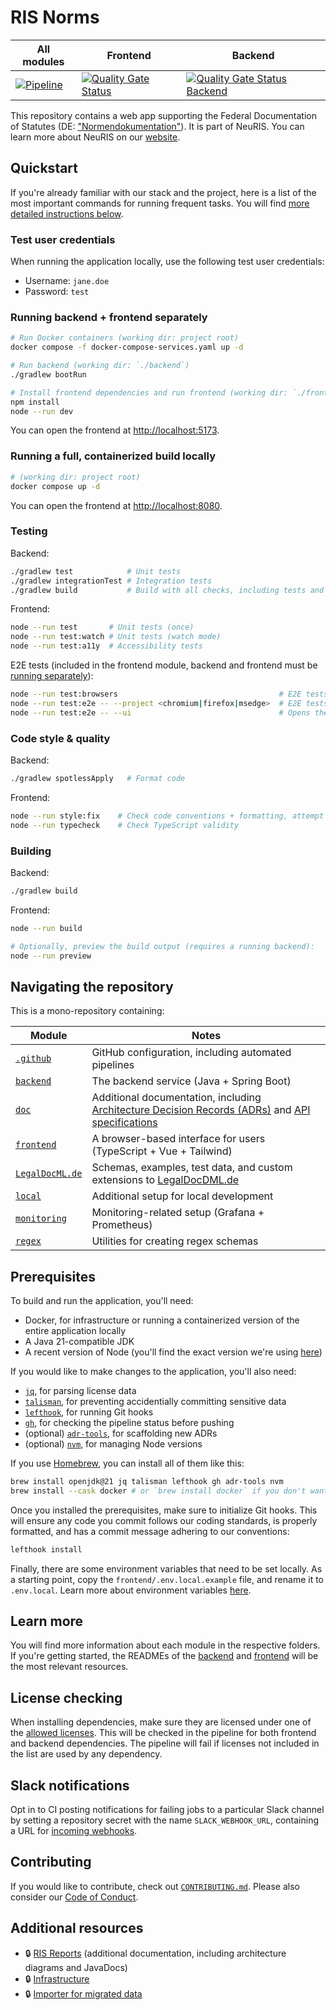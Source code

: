# RIS Norms

| All modules                                                                                                                                                                             | Frontend                                                                                                                                                                                                                      | Backend                                                                                                                                                                                                                             |
| --------------------------------------------------------------------------------------------------------------------------------------------------------------------------------------- | ----------------------------------------------------------------------------------------------------------------------------------------------------------------------------------------------------------------------------- | ----------------------------------------------------------------------------------------------------------------------------------------------------------------------------------------------------------------------------------- |
| [![Pipeline](https://github.com/digitalservicebund/ris-norms/actions/workflows/pipeline.yml/badge.svg)](https://github.com/digitalservicebund/ris-norms/actions/workflows/pipeline.yml) | [![Quality Gate Status](https://sonarcloud.io/api/project_badges/measure?project=digitalservicebund_ris-norms-frontend&metric=alert_status)](https://sonarcloud.io/summary/new_code?id=digitalservicebund_ris-norms-frontend) | [![Quality Gate Status Backend](https://sonarcloud.io/api/project_badges/measure?project=digitalservicebund_ris-norms-backend&metric=alert_status)](https://sonarcloud.io/summary/new_code?id=digitalservicebund_ris-norms-backend) |

This repository contains a web app supporting the Federal Documentation of Statutes (DE: ["Normendokumentation"](https://www.bundesjustizamt.de/DE/Themen/Rechtsetzung/Normendokumentation/Normendokumentation_node.html)). It is part of NeuRIS. You can learn more about NeuRIS on our [website](https://digitalservice.bund.de/en/projects/new-legal-information-system).

## Quickstart

If you're already familiar with our stack and the project, here is a list of the most important commands for running frequent tasks. You will find [more detailed instructions below](#prerequisites).

### Test user credentials

When running the application locally, use the following test user credentials:

- Username: `jane.doe`
- Password: `test`

### Running backend + frontend separately

```sh
# Run Docker containers (working dir: project root)
docker compose -f docker-compose-services.yaml up -d

# Run backend (working dir: `./backend`)
./gradlew bootRun

# Install frontend dependencies and run frontend (working dir: `./frontend`)
npm install
node --run dev
```

You can open the frontend at <http://localhost:5173>.

### Running a full, containerized build locally

```sh
# (working dir: project root)
docker compose up -d
```

You can open the frontend at <http://localhost:8080>.

### Testing

Backend:

```sh
./gradlew test            # Unit tests
./gradlew integrationTest # Integration tests
./gradlew build           # Build with all checks, including tests and code style
```

Frontend:

```sh
node --run test       # Unit tests (once)
node --run test:watch # Unit tests (watch mode)
node --run test:a11y  # Accessibility tests
```

E2E tests (included in the frontend module, backend and frontend must be [running separately](#running-backend--frontend-separately)):

```sh
node --run test:browsers                                    # E2E tests in Chrome, Firefox, and Edge
node --run test:e2e -- --project <chromium|firefox|msedge>  # E2E tests for a specific browser
node --run test:e2e -- --ui                                 # Opens the Playwright UI for testing
```

### Code style & quality

Backend:

```sh
./gradlew spotlessApply   # Format code
```

Frontend:

```sh
node --run style:fix    # Check code conventions + formatting, attempt to fix
node --run typecheck    # Check TypeScript validity
```

### Building

Backend:

```sh
./gradlew build
```

Frontend:

```sh
node --run build

# Optionally, preview the build output (requires a running backend):
node --run preview
```

## Navigating the repository

This is a mono-repository containing:

| Module                              | Notes                                                                                                                          |
| ----------------------------------- | ------------------------------------------------------------------------------------------------------------------------------ |
| [`.github`](./github)               | GitHub configuration, including automated pipelines                                                                            |
| [`backend`](./backend/)             | The backend service (Java + Spring Boot)                                                                                       |
| [`doc`](./doc/)                     | Additional documentation, including [Architecture Decision Records (ADRs)](./doc/adr/) and [API specifications](./backend/)    |
| [`frontend`](./frontend/)           | A browser-based interface for users (TypeScript + Vue + Tailwind)                                                              |
| [`LegalDocML.de`](./LegalDocML.de/) | Schemas, examples, test data, and custom extensions to [LegalDocDML.de](https://gitlab.opencode.de/bmi/e-gesetzgebung/ldml_de) |
| [`local`](./local/)                 | Additional setup for local development                                                                                         |
| [`monitoring`](./monitoring/)       | Monitoring-related setup (Grafana + Prometheus)                                                                                |
| [`regex`](./regex/)                 | Utilities for creating regex schemas                                                                                           |

## Prerequisites

To build and run the application, you'll need:

- Docker, for infrastructure or running a containerized version of the entire application locally
- A Java 21-compatible JDK
- A recent version of Node (you'll find the exact version we're using [here](./frontend/.node-version))

If you would like to make changes to the application, you'll also need:

- [`jq`](https://jqlang.org/), for parsing license data
- [`talisman`](https://thoughtworks.github.io/talisman/), for preventing accidentially committing sensitive data
- [`lefthook`](https://lefthook.dev/), for running Git hooks
- [`gh`](https://cli.github.com/), for checking the pipeline status before pushing
- (optional) [`adr-tools`](https://github.com/npryce/adr-tools), for scaffolding new ADRs
- (optional) [`nvm`](https://github.com/nvm-sh/nvm), for managing Node versions

If you use [Homebrew](https://brew.sh/), you can install all of them like this:

```sh
brew install openjdk@21 jq talisman lefthook gh adr-tools nvm
brew install --cask docker # or `brew install docker` if you don't want the desktop app
```

Once you installed the prerequisites, make sure to initialize Git hooks. This will ensure any code you commit follows our coding standards, is properly formatted, and has a commit message adhering to our conventions:

```sh
lefthook install
```

Finally, there are some environment variables that need to be set locally. As a starting point, copy the `frontend/.env.local.example` file, and rename it to `.env.local`. Learn more about environment variables [here](./frontend/README.md).

## Learn more

You will find more information about each module in the respective folders. If you're getting started, the READMEs of the [backend](./backend/README.md) and [frontend](./frontend/README.md) will be the most relevant resources.

## License checking

When installing dependencies, make sure they are licensed under one of the [allowed licenses](./allowed-licenses.json). This will be checked in the pipeline for both frontend and backend dependencies. The pipeline will fail if licenses not included in the list are used by any dependency.

## Slack notifications

Opt in to CI posting notifications for failing jobs to a particular Slack channel by setting a repository secret with the name `SLACK_WEBHOOK_URL`, containing a URL for [incoming webhooks](https://api.slack.com/messaging/webhooks).

## Contributing

If you would like to contribute, check out [`CONTRIBUTING.md`](./CONTRIBUTING.md). Please also consider our [Code of Conduct](./CODE_OF_CONDUCT.md).

## Additional resources

- 🔒 [RIS Reports](https://github.com/digitalservicebund/ris-reports) (additional documentation, including architecture diagrams and JavaDocs)
- 🔒 [Infrastructure](https://github.com/digitalservicebund/ris-norms-infra)
- 🔒 [Importer for migrated data](https://github.com/digitalservicebund/ris-norms-migration-import/)
